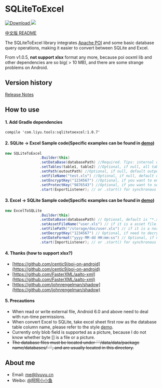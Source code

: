 # SQLiteToExcel

[ ![Download](https://api.bintray.com/packages/li-yu/maven/SQLiteToExcel/images/download.svg) ](https://bintray.com/li-yu/maven/SQLiteToExcel/_latestVersion) <a href="http://www.methodscount.com/?lib=com.liyu.tools%3Asqlitetoexcel%3A1.0.7"><img src="https://img.shields.io/badge/Methods and size-core: 184 | deps: 22981 | 19 KB-e91e63.svg"/></a>

[中文版 README](README.md)

The SQLiteToExcel library integrates [Apache POI](http://poi.apache.org/) and some basic database query operations, making it easier to convert between SQLite and Excel.

From v1.0.5, **not support xlsx** format any more, because poi ooxml lib and other dependencies are so big( > 10 MB), and there are some strange problems on Android.

## Version history
[Release Notes](https://github.com/li-yu/SQLiteToExcel/releases)

## How to use
#### 1. Add Gradle dependencies
``` Gradle
compile 'com.liyu.tools:sqlitetoexcel:1.0.7'
```

#### 2. SQLite -> Excel Sample code(Specific examples can be found in [demo](https://github.com/li-yu/SQLiteToExcel/blob/master/app/src/main/java/com/liyu/demo/MainActivity.java))
```java
new SQLiteToExcel
                .Builder(this)
                .setDataBase(databasePath) //Required. Tips: internal database path can be got by context.getDatabasePath("internal.db").getPath()
                .setTables(table1, table2) //Optional, if null, all tables will be export. 
                .setPath(outoutPath) //Optional, if null, default output path is app ExternalFilesDir. 
                .setFileName("test.xls") //Optional, if null, default output file name is xxx.db.xls
                .setEncryptKey("1234567") //Optional, if you want to encrypt the output file.
                .setProtectKey("9876543") //Optional, if you want to set the sheet read only.
                .start(ExportListener); // or .start() for synchronous method.
```

#### 3. Excel -> SQLite Sample code(Specific examples can be found in [demo](https://github.com/li-yu/SQLiteToExcel/blob/master/app/src/main/java/com/liyu/demo/MainActivity.java))
```java
new ExcelToSQLite
                .Builder(this)
                .setDataBase(databasePath) // Optional, default is "*.xls.db" in internal database path.
                .setAssetFileName("user.xls") // if it is a asset file.
                .setFilePath("/storage/doc/user.xls") // if it is a normal file.
                .setDecryptKey("1234567") // Optional, if need to decrypt the file.
                .setDateFormat("yyyy-MM-dd HH:mm:ss") // Optional, if need to format date cell.
                .start(ImportListener); // or .start() for synchronous method.
```

#### 4. Thanks (how to support xlsx?)
- [https://github.com/centic9/poi-on-android](https://github.com/centic9/poi-on-android)
- [https://github.com/FasterXML/aalto-xml](https://github.com/FasterXML/aalto-xml)
- [https://github.com/johnrengelman/shadow](https://github.com/johnrengelman/shadow)

#### 5. Precautions
* When read or write external file, Android 6.0 and above need to deal with run-time permissions.
* When convert Excel to SQLite, take excel sheet first row as the database table column name, please refer to the style [demo](https://github.com/li-yu/SQLiteToExcel/blob/master/app/src/main/assets/user.xls).
* Currently only blob field is supported as a picture, because I do not know whether byte [] is a file or a picture.
* ~~The database files must be located under ```/data/data/package name/databases/` ``, and are usually located in this directory.~~

## About me
* Email: [me@liyuyu.cn](mailto:me@liyuyu.cn)
* Weibo: [@呵呵小小鱼](http://weibo.com/u/1241167880)
